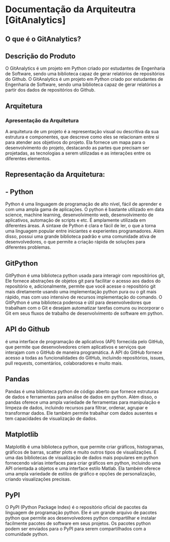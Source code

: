 # Documentação da Arquiteutra [GitAnalytics]

## O que é o GitAnalytics?
## Descrição do Produto


O GitAnalytics é um projeto em Python criado por estudantes de Engenharia de Software, sendo uma biblioteca capaz de gerar relatórios de repositórios do Github.
O GitAnalytics é um projeto em Python criado por estudantes de Engenharia de Software, sendo uma biblioteca capaz de gerar relatórios a partir dos dados de repositórios do Github.

## Arquitetura
### Apresentação da Arquitetura

A arquitetura de um projeto é a representação visual ou descritiva da sua estrutura e componentes, que descreve como eles se relacionam entre si para atender aos objetivos do projeto. 
Ela fornece um mapa para o desenvolvimento do projeto, destacando as partes que precisam ser projetadas, as tecnologias a serem utilizadas e as interações entre os diferentes elementos.

## Representação da Arquitetura:

## - Python  
 Python é uma linguagem de programação de alto nível, fácil de aprender e com uma ampla gama de aplicações. 
 O python é bastante utilizado em data science, machine learning, desenvolvimento web, desenvolvimento de aplicativos, automação de scripts e etc.
 É amplamente utilizada em diferentes áreas. A sintaxe de Python é clara e fácil de ler, o que a torna uma linguagem popular entre iniciantes e experientes programadores. 
 Além disso, possui uma grande biblioteca padrão e uma comunidade ativa de desenvolvedores, o que permite a criação rápida de soluções para diferentes problemas.
##

## GitPython
GitPython é uma biblioteca python usada para interagir com repositórios git, 
Ele fornece abstrações de objetos git para facilitar o acesso aos dados do repositório e, adicionalmente, permite que você acesse o
repositório git mais diretamente usando uma implementação python pura ou o git mais rápido, mas com uso intensivo de recursos
implementação do comando.
O GitPython é uma biblioteca poderosa e útil para desenvolvedores que trabalham com o Git e desejam automatizar tarefas comuns ou incorporar o Git em seus fluxos de trabalho de desenvolvimento de software em python.
##
## API do Github
é uma interface de programação de aplicativos (API) fornecida pelo GitHub, que permite que desenvolvedores criem aplicativos e serviços que interajam com o GitHub de maneira programática. 
A API do GitHub fornece acesso a todas as funcionalidades do GitHub, incluindo repositórios, issues, pull requests, comentários, colaboradores e muito mais.
##
## Pandas
Pandas é uma biblioteca python de código aberto que fornece estruturas de dados e ferramentas para análise de dados em python.
Além disso, o pandas oferece uma ampla variedade de ferramentas para manipulação e limpeza de dados, incluindo recursos para filtrar, ordenar, agrupar e transformar dados. Ele também permite trabalhar com dados ausentes e tem capacidades de visualização de dados.
##
## Matplotlib
Matplotlib é uma biblioteca python, que permite criar gráficos, histogramas, gráficos de barras, scatter plots e muito
outros tipos de visualizações. É uma das bibliotecas de visualização de dados mais populares em python fornecendo várias interfaces para criar gráficos em python, incluindo uma API orientada a objetos e uma interface estilo Matlab. Ela também oferece uma ampla variedade de estilos de gráfico e opções de personalização, criando visualizações precisas.
##
## PyPI
O PyPI (Python Package Index) é o repositório oficial de pacotes da linguagem de programação python. Ele é um grande arquivo de pacotes python que permite aos desenvolvedores python compartilhar e instalar facilmente pacotes de software em seus projetos.
Os pacotes python podem ser enviados para o PyPI para serem compartilhados com a comunidade python.


